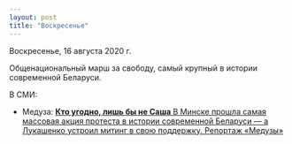 ```yaml
---
layout: post
title: "Воскресенье"
---
```


Воскресенье, 16 августа 2020 г.

Общенациональный марш за свободу, самый крупный в истории современной Беларуси.

В СМИ:

- Медуза: [**Кто угодно, лишь бы не Саша** В Минске прошла самая массовая акция протеста в истории современной Беларуси — а Лукашенко устроил митинг в свою поддержку. Репортаж «Медузы»](https://meduza.io/feature/2020/08/17/kto-ugodno-lish-by-ne-sasha)
